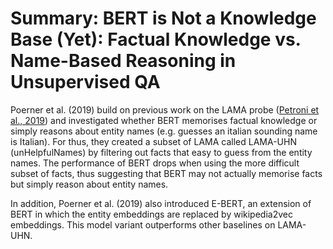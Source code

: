 # Summary: BERT is Not a Knowledge Base (Yet): Factual Knowledge vs. Name-Based Reasoning in Unsupervised QA

Poerner et al. (2019) build on previous work on the LAMA probe ([Petroni et al., 2019](https://www.aclweb.org/anthology/D19-1250/)) and investigated whether BERT memorises factual knowledge or simply reasons about entity names (e.g. guesses an italian sounding name is Italian). For thus, they created a subset of LAMA called LAMA-UHN (unHelpfulNames) by filtering out facts that easy to guess from the entity names. The performance of BERT drops when using the more difficult subset of facts, thus suggesting that BERT may not actually memorise facts but simply reason about entity names. 

In addition, Poerner et al. (2019) also introduced E-BERT, an extension of BERT in which the entity embeddings are replaced by wikipedia2vec embeddings. This model variant outperforms other baselines on LAMA-UHN. 